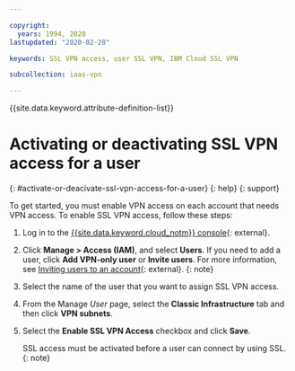 ```yaml
---

copyright:
  years: 1994, 2020
lastupdated: "2020-02-28"

keywords: SSL VPN access, user SSL VPN, IBM Cloud SSL VPN

subcollection: iaas-vpn

---
```


{{site.data.keyword.attribute-definition-list}}

# Activating or deactivating SSL VPN access for a user
{: #activate-or-deacivate-ssl-vpn-access-for-a-user}
{: help}
{: support}

To get started, you must enable VPN access on each account that needs VPN access. To enable SSL VPN access, follow these steps:

1. Log in to the [{{site.data.keyword.cloud_notm}} console](https://{DomainName}/){: external}.
1. Click **Manage > Access (IAM)**, and select **Users**.
   If you need to add a user, click **Add VPN-only user** or **Invite users**. For more information, see [Inviting users to an account](/docs/account?topic=account-iamuserinv){: external}.
   {: note}
   
1. Select the name of the user that you want to assign SSL VPN access.
1. From the Manage _User_ page, select the **Classic Infrastructure** tab and then click **VPN subnets**.
1. Select the **Enable SSL VPN Access** checkbox and click **Save**.

   SSL access must be activated before a user can connect by using SSL.
   {: note}
